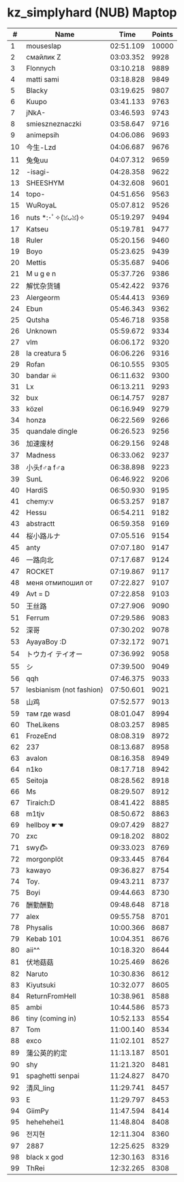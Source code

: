 # kz_simplyhard (NUB) Maptop

|  # | Name | Time | Points |
|-------------- | -------------- | -------------- | -------------- | 
| 1 | mouseslap | 02:51.109 | 10000 | 
| 2 | смайлик Z | 03:03.352 | 9928 | 
| 3 | Flonnych | 03:10.218 | 9889 | 
| 4 | matti sami | 03:18.828 | 9849 | 
| 5 | Blacky | 03:19.625 | 9807 | 
| 6 | Kuupo | 03:41.133 | 9763 | 
| 7 | jNkA- | 03:46.593 | 9743 | 
| 8 | smieszneznaczki | 03:58.647 | 9716 | 
| 9 | animepsih | 04:06.086 | 9693 | 
| 10 | 今生-Lzd | 04:06.687 | 9676 | 
| 11 | 兔兔uu | 04:07.312 | 9659 | 
| 12 | -isagi- | 04:28.358 | 9622 | 
| 13 | SHEESHYM | 04:32.608 | 9601 | 
| 14 | topo- | 04:51.656 | 9563 | 
| 15 | WuRoyaL | 05:07.812 | 9526 | 
| 16 | nuts *:･ﾟ✧(ꈍᴗꈍ)✧ | 05:19.297 | 9494 | 
| 17 | Katseu | 05:19.781 | 9477 | 
| 18 | Ruler | 05:20.156 | 9460 | 
| 19 | Boyo | 05:23.625 | 9439 | 
| 20 | Mettis | 05:35.687 | 9406 | 
| 21 | M u g e n | 05:37.726 | 9386 | 
| 22 | 解忧杂货铺 | 05:42.422 | 9376 | 
| 23 | Alergeorm | 05:44.413 | 9369 | 
| 24 | Ebun | 05:46.343 | 9362 | 
| 25 | Qutsha | 05:46.718 | 9358 | 
| 26 | Unknown | 05:59.672 | 9334 | 
| 27 | vlm | 06:06.172 | 9320 | 
| 28 | la creatura 5 | 06:06.226 | 9316 | 
| 29 | Rofan | 06:10.555 | 9305 | 
| 30 | bandar ☠ | 06:11.632 | 9300 | 
| 31 | Lx | 06:13.211 | 9293 | 
| 32 | bux | 06:14.757 | 9287 | 
| 33 | közel | 06:16.949 | 9279 | 
| 34 | honza | 06:22.569 | 9266 | 
| 35 | quandale dingle | 06:26.523 | 9256 | 
| 36 | 加速废材 | 06:29.156 | 9248 | 
| 37 | Madness | 06:33.062 | 9237 | 
| 38 | 小头f♂a f♂a | 06:38.898 | 9223 | 
| 39 | SunL | 06:46.922 | 9206 | 
| 40 | HardiS | 06:50.930 | 9195 | 
| 41 | chemy:v | 06:53.257 | 9187 | 
| 42 | Hessu | 06:54.211 | 9182 | 
| 43 | abstractt | 06:59.358 | 9169 | 
| 44 | 桜小路ルナ | 07:05.516 | 9154 | 
| 45 | anty | 07:07.180 | 9147 | 
| 46 | 一路向北 | 07:17.687 | 9124 | 
| 47 | ROCKET | 07:19.867 | 9117 | 
| 48 | меня отмипошил от | 07:22.827 | 9107 | 
| 49 | Avt = D | 07:22.858 | 9103 | 
| 50 | 王丝路 | 07:27.906 | 9090 | 
| 51 | Ferrum | 07:29.586 | 9083 | 
| 52 | 深哥 | 07:30.202 | 9078 | 
| 53 | AyayaBoy :D | 07:32.172 | 9071 | 
| 54 | トウカイ テイオー | 07:36.992 | 9058 | 
| 55 | シ | 07:39.500 | 9049 | 
| 56 | qqh | 07:46.375 | 9033 | 
| 57 | lesbianism (not fashion) | 07:50.601 | 9021 | 
| 58 | 山鸡 | 07:52.577 | 9013 | 
| 59 | там где wasd | 08:01.047 | 8994 | 
| 60 | TheLikens | 08:03.257 | 8985 | 
| 61 | FrozeEnd | 08:08.319 | 8972 | 
| 62 | 237 | 08:13.687 | 8958 | 
| 63 | avalon | 08:16.358 | 8949 | 
| 64 | n1ko | 08:17.718 | 8942 | 
| 65 | Seitoja | 08:28.562 | 8918 | 
| 66 | Ms | 08:29.507 | 8912 | 
| 67 | Tiraich:D | 08:41.422 | 8885 | 
| 68 | m1tjv | 08:50.672 | 8863 | 
| 69 | hellboy ☛☚ | 09:07.429 | 8827 | 
| 70 | zxc | 09:18.202 | 8802 | 
| 71 | swy𐂃 | 09:33.023 | 8769 | 
| 72 | morgonplöt | 09:33.445 | 8764 | 
| 73 | kawayo | 09:36.827 | 8754 | 
| 74 | Toy. | 09:43.211 | 8737 | 
| 75 | Boyi | 09:44.663 | 8730 | 
| 76 | 酬勤酬勤 | 09:48.648 | 8718 | 
| 77 | alex | 09:55.758 | 8701 | 
| 78 | Physalis | 10:00.366 | 8687 | 
| 79 | Kebab 101 | 10:04.351 | 8676 | 
| 80 | aii^^ | 10:18.320 | 8644 | 
| 81 | 伏地菇菇 | 10:25.469 | 8626 | 
| 82 | Naruto | 10:30.836 | 8612 | 
| 83 | Kiyutsuki | 10:32.077 | 8605 | 
| 84 | ReturnFromHell | 10:38.961 | 8588 | 
| 85 | ambi | 10:44.586 | 8573 | 
| 86 | tiny (coming in) | 10:52.133 | 8554 | 
| 87 | Tom | 11:00.140 | 8534 | 
| 88 | exco | 11:02.101 | 8527 | 
| 89 | 蒲公英的約定 | 11:13.187 | 8501 | 
| 90 | shy | 11:21.320 | 8481 | 
| 91 | spaghetti senpai | 11:24.827 | 8470 | 
| 92 | 清风_ling | 11:29.741 | 8457 | 
| 93 | E | 11:29.797 | 8453 | 
| 94 | GiimPy | 11:47.594 | 8414 | 
| 95 | hehehehei1 | 11:48.804 | 8408 | 
| 96 | 전지현 | 12:11.304 | 8360 | 
| 97 | 2887 | 12:25.625 | 8329 | 
| 98 | black x god | 12:30.163 | 8316 | 
| 99 | ThRei | 12:32.265 | 8308 | 

